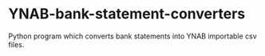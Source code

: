 # YNAB-bank-statement-converters
Python program which converts bank statements into YNAB importable csv files.
